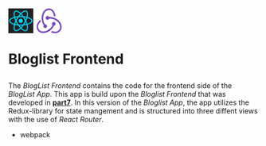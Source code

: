 <h1>
<img src="https://raw.githubusercontent.com/katerina-tziala/fullstackopen2019/master/documentation_images/react_logo.png" alt="react logo" width="50" height="50">
<img src="https://raw.githubusercontent.com/katerina-tziala/fullstackopen2019/master/documentation_images/redux_logo.png" alt="redux logo" width="50" height="50">

Bloglist Frontend<br/>
</h1>

The *BlogList Frontend* contains the code for the frontend side of the *BlogList App*.  This app is build upon the *Bloglist Frontend* that was developed in [**part7**](https://github.com/katerina-tziala/fullstackopen2019/tree/master/part7/bloglist/frontend). In this version of the *Bloglist App*, the app utilizes the Redux-library for state mangement and is structured into three diffent views with the use of *React Router*.
+ webpack

